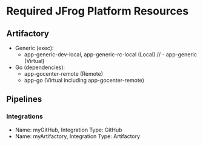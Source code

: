 # Required JFrog Platform Resources

## Artifactory
- Generic (exec):
  - app-generic-dev-local, app-generic-rc-local (Local)
  // - app-generic (Virtual)
- Go (dependencies):
  - app-gocenter-remote (Remote)
  - app-go (Virtual including app-gocenter-remote)


## Pipelines
### Integrations
- Name: myGitHub, Integration Type: GitHub
- Name: myArtifactory, Integration Type: Artifactory
